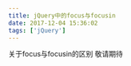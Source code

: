 ```yaml
---
title: jQuery中的focus与focusin
date: 2017-12-04 15:36:02
tags: ['jQuery']
---
```


关于focus与focusin的区别
敬请期待
